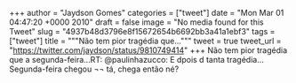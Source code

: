 
+++
author = "Jaydson Gomes"
categories = ["tweet"]
date = "Mon Mar 01 04:47:20 +0000 2010"
draft = false
image = "No media found for this Tweet"
slug = "4937b48d3796e8f15672654b6692bb3a41a1ebf3"
tags = ["tweet"]
title = """Não tem pior tragédia que..."""
tweet = true
tweet_url = "https://twitter.com/jaydson/status/9810749414"
+++
Não tem pior tragédia que a segunda-feira...RT: @paulinhazucco: E dpois d tanta tragédia... Segunda-feira chegou ¬¬ tá, chega então né?
